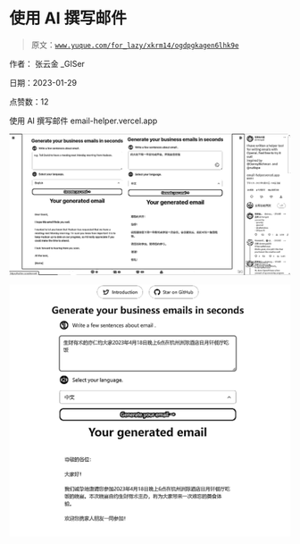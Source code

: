 # 使用 AI 撰写邮件

> 原文：[`www.yuque.com/for_lazy/xkrm14/ogdpgkagen6lhk9e`](https://www.yuque.com/for_lazy/xkrm14/ogdpgkagen6lhk9e)

作者： 张云金 _GISer 

日期：2023-01-29 

点赞数：12 

使用 AI 撰写邮件 email-helper.vercel.app 

![](img/bf3455e877a988d58cb49c6fa0f46931.png) 

![](img/566d37266104d964ea7a6048e0886de5.png) 

